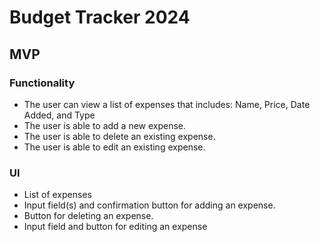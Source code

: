 # Budget Tracker 2024
## MVP 
### Functionality
- The user can view a list of expenses that includes: Name, Price, Date Added, and Type
- The user is able to add a new expense.
- The user is able to delete an existing expense.
- The user is able to edit an existing expense.

### UI
- List of expenses
- Input field(s) and confirmation button for adding an expense.
- Button for deleting an expense.
- Input field and button for editing an expense
